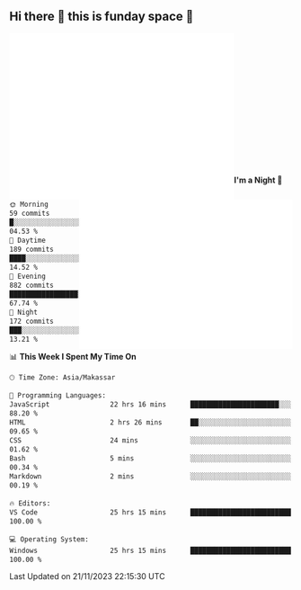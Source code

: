## Hi there 👋 this is funday space 🚀

<img align="left" width="400" alt="🌞" src="https://raw.githubusercontent.com/fhasnur/fhasnur/master/general.svg?token=ATQS65TR7ETTG5RLJUDIDBLBN34HE">
<img align="right" width="380" alt="🌞" src="https://raw.githubusercontent.com/fhasnur/fhasnur/master/statistics.svg?token=ATQS65TR7ETTG5RLJUDIDBLBN34HE">

<br><br><br><br><br><br><br><br><br><br><br><br><br><br>

<!--START_SECTION:waka-->
**I'm a Night 🦉** 

```text
🌞 Morning                59 commits          █░░░░░░░░░░░░░░░░░░░░░░░░   04.53 % 
🌆 Daytime                189 commits         ████░░░░░░░░░░░░░░░░░░░░░   14.52 % 
🌃 Evening                882 commits         █████████████████░░░░░░░░   67.74 % 
🌙 Night                  172 commits         ███░░░░░░░░░░░░░░░░░░░░░░   13.21 % 
```


📊 **This Week I Spent My Time On** 

```text
🕑︎ Time Zone: Asia/Makassar

💬 Programming Languages: 
JavaScript               22 hrs 16 mins      ██████████████████████░░░   88.20 % 
HTML                     2 hrs 26 mins       ██░░░░░░░░░░░░░░░░░░░░░░░   09.65 % 
CSS                      24 mins             ░░░░░░░░░░░░░░░░░░░░░░░░░   01.62 % 
Bash                     5 mins              ░░░░░░░░░░░░░░░░░░░░░░░░░   00.34 % 
Markdown                 2 mins              ░░░░░░░░░░░░░░░░░░░░░░░░░   00.19 % 

🔥 Editors: 
VS Code                  25 hrs 15 mins      █████████████████████████   100.00 % 

💻 Operating System: 
Windows                  25 hrs 15 mins      █████████████████████████   100.00 % 
```


 Last Updated on 21/11/2023 22:15:30 UTC
<!--END_SECTION:waka-->
